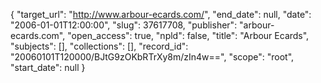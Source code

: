 {
  "target_url": "http://www.arbour-ecards.com/", 
  "end_date": null, 
  "date": "2006-01-01T12:00:00", 
  "slug": 37617708, 
  "publisher": "arbour-ecards.com", 
  "open_access": true, 
  "npld": false, 
  "title": "Arbour Ecards", 
  "subjects": [], 
  "collections": [], 
  "record_id": "20060101T120000/BJtG9zOKbRTrXy8m/zIn4w==", 
  "scope": "root", 
  "start_date": null
}

